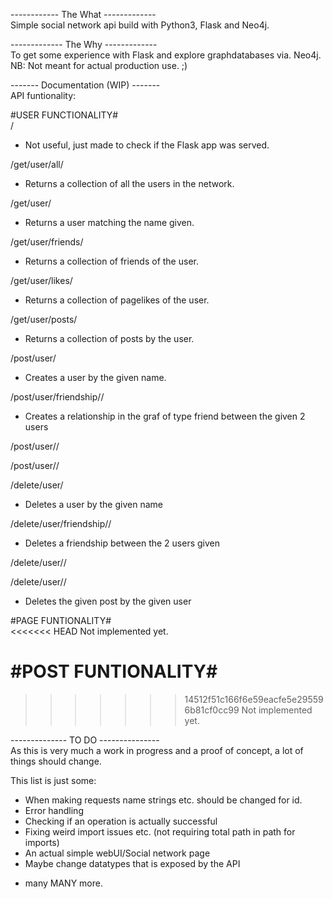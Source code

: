 ------------ The What -------------  
Simple social network api build with Python3, Flask and Neo4j.

------------- The Why -------------  
To get some experience with Flask and explore graphdatabases via. Neo4j.
NB: Not meant for actual production use. ;)

------- Documentation (WIP) -------  
API funtionality:

#USER FUNCTIONALITY#  
/
- Not useful, just made to check if the Flask app was served.

/get/user/all/
- Returns a collection of all the users in the network.

/get/user/<name>
- Returns a user matching the name given.

/get/user/friends/<name>
- Returns a collection of friends of the user.

/get/user/likes/<name>
- Returns a collection of pagelikes of the user.

/get/user/posts/<name>
- Returns a collection of posts by the user.

/post/user/<name>
- Creates a user by the given name.

/post/user/friendship/<name>/<friend>
- Creates a relationship in the graf of type friend between the given 2 users

/post/user/<name>/<like>

/post/user/<name>/<post>

/delete/user/<name>
- Deletes a user by the given name

/delete/user/friendship/<name>/<friend>
- Deletes a friendship between the 2 users given

/delete/user/<name>/<like>

/delete/user/<name>/<post>
- Deletes the given post by the given user

#PAGE FUNTIONALITY#  
<<<<<<< HEAD
Not implemented yet.

#POST FUNTIONALITY#  
=======
>>>>>>> 14512f51c166f6e59eacfe5e295596b81cf0cc99
Not implemented yet.

-------------- TO DO ---------------  
As this is very much a work in progress and a proof of concept,
a lot of things should change.

This list is just some:
- When making requests name strings etc. should be changed for id.
- Error handling
- Checking if an operation is actually successful
- Fixing weird import issues etc. (not requiring total path in path for imports)
- An actual simple webUI/Social network page
- Maybe change datatypes that is exposed by the API

+ many MANY more.

